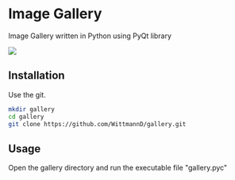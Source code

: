# Image Gallery

Image Gallery written in Python using PyQt library

<img src="screenshots/gallery.png"/>

## Installation

Use the git.

```bash
mkdir gallery
cd gallery
git clone https://github.com/WittmannD/gallery.git
```
## Usage

Open the gallery directory and run the executable file "gallery.pyc"
